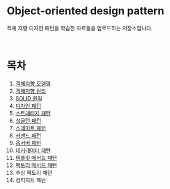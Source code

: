 # Object-oriented design pattern

객체 지향 디자인 패턴을 학습한 자료들을 업로드하는 저장소입니다.

</br>

# 목차

1. [객체지향 모델링](https://github.com/LeeSM0518/design-pattern/tree/master/src/object_oriented_modeling)
2. [객체지향 원리](https://github.com/LeeSM0518/design-pattern/tree/master/src/object_oriented_principle)
3. [SOLID 원칙](https://github.com/LeeSM0518/design-pattern/tree/master/src/solid_rule)
4. [디자인 패턴](https://github.com/LeeSM0518/design-pattern/tree/master/src/design_pattern)
5. [스트래티지 패턴](https://github.com/LeeSM0518/design-pattern/tree/master/src/strategy_pattern)
6. [싱글턴 패턴](https://github.com/LeeSM0518/design-pattern/tree/master/src/singleton_pattern)
7. [스테이트 패턴](https://github.com/LeeSM0518/design-pattern/tree/master/src/state_pattern)
8. [커맨드 패턴](https://github.com/LeeSM0518/design-pattern/tree/master/src/command_pattern)
9. [옵서버 패턴](https://github.com/LeeSM0518/design-pattern/tree/master/src/observer_pattern)
10. [데커레이터 패턴](https://github.com/LeeSM0518/design-pattern/tree/master/src/decorator_pattern)
11. [템플릿 메서드 패턴](https://github.com/LeeSM0518/design-pattern/tree/master/src/template_method_pattern)
12. [팩토리 메서드 패턴](https://github.com/LeeSM0518/design-pattern/tree/master/src/factory_method_pattern)
13. 추상 팩토리 패턴
14. 컴피지트 패턴
